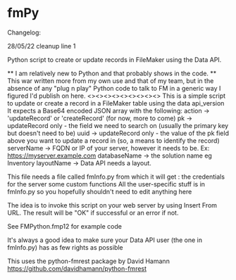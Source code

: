 # fmPy

Changelog:

28/05/22 cleanup line 1

Python script to create or update records in FileMaker using the Data API.

** I am relatively new to Python and that probably shows in the code.
** This war written more from my own use and that of my team, but in the absence of any "plug n play" Python code to talk to FM in a generic way I figured I'd publish on here.
<><><><><><><><><>
This is a simple script to update or create a record in a FileMaker table using the data api_version
It expects a Base64 encoded JSON array with the following:
  action -> 'updateRecord' or 'createRecord' (for now, more to come)
  pk -> updateRecord only - the field we need to search on (usually the primary key but doesn't need to be)
  uuid -> updateRecord only - the value of the pk field above you want to update a record in (so, a means to identify the record)
  serverName -> FQDN or IP of your server, however it needs to be. Ex: https://myserver.example.com
  databaseName -> the solution name eg Inventory
  layoutName -> Data API needs a layout.

This file needs a file called fmInfo.py from which it will get :
  the credentials for the server
  some custom functions
All the user-specific stuff is in fmInfo.py so you hopefully shouldn't need to edit anything here

The idea is to invoke this script on your web server by using Insert From URL.
The result will be "OK" if successful or an error if not.

See FMPython.fmp12 for example code

It's always a good idea to make sure your Data API user (the one in fmInfo.py) has as few rights as possible

This uses the python-fmrest package by David Hamann 
  https://github.com/davidhamann/python-fmrest
